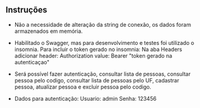 ## Instruções

*	Não a necessidade de alteração da string de conexão, os dados foram armazenados em memória. 

*	Habilitado o Swagger, mas para desenvolvimento e testes foi utilizado o insomnia.
        Para incluir o token gerado no insomnia: 
                Na aba Headers adicionar
                header: Authorization
                value: Bearer "token gerado na autenticaçao"

*	Será possível fazer autenticação, consultar lista de pessoas, consultar pessoa pelo codigo,     consultar lista de pessoas pelo UF, cadastrar pessoa, atualizar pessoa e excluir pessoa pelo codigo.

*	Dados para autenticação: 
        Usuario: admin
        Senha: 123456
